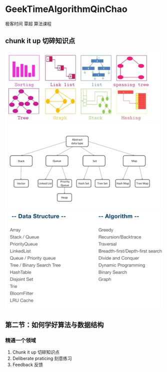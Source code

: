 # GeekTimeAlgorithmQinChao
极客时间 覃超 算法课程

## chunk it up 切碎知识点
![](数据结构庖丁解牛1.png)
![](数据结构庖丁解牛2.png)
![](数据结构庖丁解牛3.png)

## 第二节：如何学好算法与数据结构

### 精通一个领域
1. Chunk it up 切碎知识点
2. Deliberate praticing 刻意练习
3. Feedback 反馈

